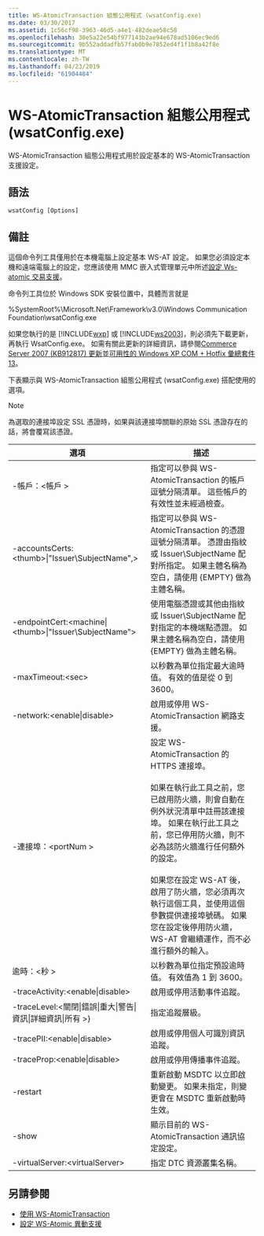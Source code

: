 ```yaml
---
title: WS-AtomicTransaction 組態公用程式 (wsatConfig.exe)
ms.date: 03/30/2017
ms.assetid: 1c56cf98-3963-46d5-a4e1-482deae58c58
ms.openlocfilehash: 30e5a22e54bf977143b2ae94e678ad5106ec9ed6
ms.sourcegitcommit: 9b552addadfb57fab0b9e7852ed4f1f1b8a42f8e
ms.translationtype: MT
ms.contentlocale: zh-TW
ms.lasthandoff: 04/23/2019
ms.locfileid: "61904484"
---
```

# <a name="ws-atomictransaction-configuration-utility-wsatconfigexe"></a>WS-AtomicTransaction 組態公用程式 (wsatConfig.exe)
WS-AtomicTransaction 組態公用程式用於設定基本的 WS-AtomicTransaction 支援設定。  
  
## <a name="syntax"></a>語法  
  
```  
wsatConfig [Options]  
```  
  
## <a name="remarks"></a>備註  
 這個命令列工具僅用於在本機電腦上設定基本 WS-AT 設定。 如果您必須設定本機和遠端電腦上的設定，您應該使用 MMC 嵌入式管理單元中所述[設定 Ws-atomic 交易支援](../../../docs/framework/wcf/feature-details/configuring-ws-atomic-transaction-support.md)。  
  
 命令列工具位於 Windows SDK 安裝位置中，具體而言就是  
  
 %SystemRoot%\Microsoft.Net\Framework\v3.0\Windows Communication Foundation\wsatConfig.exe  
  
 如果您執行的是 [!INCLUDE[wxp](../../../includes/wxp-md.md)] 或 [!INCLUDE[ws2003](../../../includes/ws2003-md.md)]，則必須先下載更新，再執行 WsatConfig.exe。 如需有關此更新的詳細資訊，請參閱[Commerce Server 2007 (KB912817) 更新](https://go.microsoft.com/fwlink/?LinkId=95340)並[可用性的 Windows XP COM + Hotfix 彙總套件 13](https://go.microsoft.com/fwlink/?LinkId=95341)。  
  
 下表顯示與 WS-AtomicTransaction 組態公用程式 (wsatConfig.exe) 搭配使用的選項。  
  
> [!NOTE]
>  為選取的連接埠設定 SSL 憑證時，如果與該連接埠關聯的原始 SSL 憑證存在的話，將會覆寫該憑證。  
  
|選項|描述|  
|-------------|-----------------|  
|-帳戶：\<帳戶 >|指定可以參與 WS-AtomicTransaction 的帳戶逗號分隔清單。 這些帳戶的有效性並未經過檢查。|  
|-accountsCerts:\<thumb>&#124;"Issuer\SubjectName",>|指定可以參與 WS-AtomicTransaction 的憑證逗號分隔清單。 憑證由指紋或 Issuer\SubjectName 配對所指定。 如果主體名稱為空白，請使用 {EMPTY} 做為主體名稱。|  
|-endpointCert:<machine&#124;\<thumb>&#124;"Issuer\SubjectName">|使用電腦憑證或其他由指紋或 Issuer\SubjectName 配對指定的本機端點憑證。 如果主體名稱為空白，請使用 {EMPTY} 做為主體名稱。|  
|-maxTimeout:\<sec>|以秒數為單位指定最大逾時值。 有效的值是從 0 到 3600。|  
|-network:\<enable&#124;disable>|啟用或停用 WS-AtomicTransaction 網路支援。|  
|-連接埠：\<portNum >|設定 WS-AtomicTransaction 的 HTTPS 連接埠。<br /><br /> 如果在執行此工具之前，您已啟用防火牆，則會自動在例外狀況清單中註冊該連接埠。 如果在執行此工具之前，您已停用防火牆，則不必為該防火牆進行任何額外的設定。<br /><br /> 如果您在設定 WS-AT 後，啟用了防火牆，您必須再次執行這個工具，並使用這個參數提供連接埠號碼。 如果您在設定後停用防火牆，WS-AT 會繼續運作，而不必進行額外的輸入。|  
|逾時：\<秒 >|以秒數為單位指定預設逾時值。 有效值為 1 到 3600。|  
|-traceActivity:\<enable&#124;disable>|啟用或停用活動事件追蹤。|  
|-traceLevel:\<關閉&#124;錯誤&#124;重大&#124;警告&#124;資訊&#124;詳細資訊&#124;所有 >}|指定追蹤層級。|  
|-tracePII:\<enable&#124;disable>|啟用或停用個人可識別資訊追蹤。|  
|-traceProp:\<enable&#124;disable>|啟用或停用傳播事件追蹤。|  
|-restart|重新啟動 MSDTC 以立即啟動變更。 如果未指定，則變更會在 MSDTC 重新啟動時生效。|  
|-show|顯示目前的 WS-AtomicTransaction 通訊協定設定。|  
|-virtualServer:\<virtualServer>|指定 DTC 資源叢集名稱。|  
  
## <a name="see-also"></a>另請參閱

- [使用 WS-AtomicTransaction](../../../docs/framework/wcf/feature-details/using-ws-atomictransaction.md)
- [設定 WS-Atomic 異動支援](../../../docs/framework/wcf/feature-details/configuring-ws-atomic-transaction-support.md)
